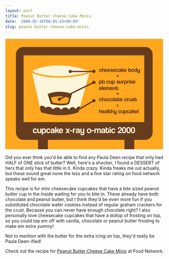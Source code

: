 ```yaml
---
layout: post
title: Peanut Butter Cheese Cake Minis
date: '2008-05-18T08:05:43+00:00'
slug: peanut-butter-cheese-cake-minis
---
```

<img src='images/uploads/2008/05/cupcake_xray.gif' alt='Cupcake Xray' />

Did you ever think you'd be able to find any Paula Deen recipe that only had HALF of ONE stick of butter? Well, here's a shocker, I found a DESSERT of hers that only has that little in it. Kinda crazy. Kinda freaks me out actually, but these sound great none the less and a five star rating on food network speaks well for em.

This recipe is for mini cheesecake cupcakes that have a bite sized peanut butter cup in the inside waiting for you to bite in. These already have both chocolate and peanut butter, but I think they'd be even more fun if you substituted chocolate wafer cookies instead of regular graham crackers for the crust. Because you can never have enough chocolate right? I also personally love cheesecake cupcakes that have a dollop of frosting on top, so you could top em off with vanilla, chocolate or peanut butter frosting to make em extra yummy!

Not to mention with the butter for the extra icing on top, they'd really be Paula Deen-ified!

Check out the recipe for <a href="http://www.foodnetwork.com/food/recipes/recipe/0,,FOOD_9936_29782,00.html">Peanut Butter Cheese Cake Minis</a> at Food Network.
